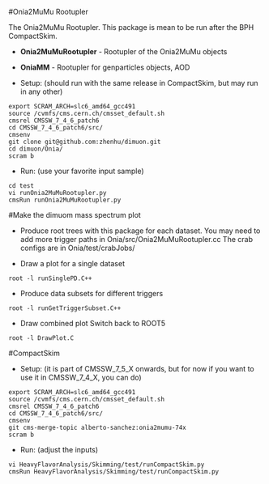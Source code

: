 #Onia2MuMu Rootupler

The Onia2MuMu Rootupler. This package is mean to be run after the BPH CompactSkim. 

* **Onia2MuMuRootupler** - Rootupler of the Onia2MuMu objects
* **OniaMM**             - Rootupler for genparticles objects, AOD

* Setup: (should run with the same release in CompactSkim, but may run in any other)

```
export SCRAM_ARCH=slc6_amd64_gcc491
source /cvmfs/cms.cern.ch/cmsset_default.sh
cmsrel CMSSW_7_4_6_patch6
cd CMSSW_7_4_6_patch6/src/
cmsenv
git clone git@github.com:zhenhu/dimuon.git
cd dimuon/Onia/
scram b
```

* Run: (use your favorite input sample)

```
cd test
vi runOnia2MuMuRootupler.py
cmsRun runOnia2MuMuRootupler.py
```

#Make the dimuom mass spectrum plot

* Produce root trees with this package for each dataset. 
You may need to add more trigger paths in Onia/src/Onia2MuMuRootupler.cc 
The crab configs are in Onia/test/crabJobs/

* Draw a plot for a single dataset 
```
root -l runSinglePD.C++
```

* Produce data subsets for different triggers 
```
root -l runGetTriggerSubset.C++
```

* Draw combined plot 
Switch back to ROOT5
```
root -l DrawPlot.C
```

#CompactSkim
* Setup: (it is part of CMSSW_7_5_X onwards, but for now if you want to use it in CMSSW_7_4_X, you can do)

```
export SCRAM_ARCH=slc6_amd64_gcc491
source /cvmfs/cms.cern.ch/cmsset_default.sh
cmsrel CMSSW_7_4_6_patch6
cd CMSSW_7_4_6_patch6/src/
cmsenv
git cms-merge-topic alberto-sanchez:onia2mumu-74x
scram b
``` 

* Run: (adjust the inputs)

```
vi HeavyFlavorAnalysis/Skimming/test/runCompactSkim.py
cmsRun HeavyFlavorAnalysis/Skimming/test/runCompactSkim.py
```


